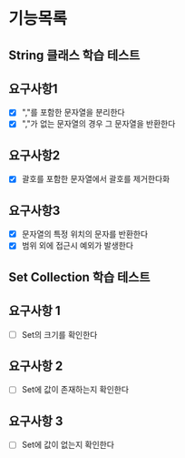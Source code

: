 # 기능목록

## String 클래스 학습 테스트
## 요구사항1
- [x] ","를 포함한 문자열을 분리한다
- [x] ","가 없는 문자열의 경우 그 문자열을 반환한다
## 요구사항2
- [x] 괄호를 포함한 문자열에서 괄호를 제거한다화
## 요구사항3
- [x] 문자열의 특정 위치의 문자를 반환한다
- [x] 범위 외에 접근시 예외가 발생한다

## Set Collection 학습 테스트
## 요구사항 1
- [ ] Set의 크기를 확인한다

## 요구사항 2
- [ ] Set에 값이 존재하는지 확인한다

## 요구사항 3
- [ ] Set에 값이 없는지 확인한다